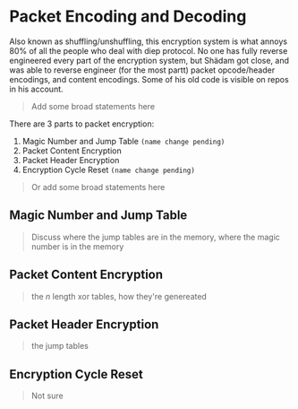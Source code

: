 # Packet Encoding and Decoding

Also known as shuffling/unshuffling, this encryption system is what annoys 80% of all the people who deal with diep protocol. No one has fully reverse engineered every part of the encryption system, but Shädam got close, and was able to reverse engineer (for the most partt) packet opcode/header encodings, and content encodings. Some of his old code is visible on repos in his account.

> Add some broad statements here

There are 3 parts to packet encryption:
1. Magic Number and Jump Table `(name change pending)`
2. Packet Content Encryption
3. Packet Header Encryption
4. Encryption Cycle Reset `(name change pending)`

> Or add some broad statements here

## Magic Number and Jump Table

> Discuss where the jump tables are in the memory, where the magic number is in the memory

## Packet Content Encryption

> the *n* length xor tables, how they're genereated

## Packet Header Encryption

> the jump tables

## Encryption Cycle Reset

> Not sure
